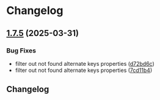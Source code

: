 # Changelog

## [1.7.5](https://github.com/microsoft/OpenAPI.NET.OData/compare/v1.7.4...v1.7.5) (2025-03-31)


### Bug Fixes

* filter out not found alternate keys properties ([d72bd6c](https://github.com/microsoft/OpenAPI.NET.OData/commit/d72bd6ce968f5bac7d2e698c58c95e1aa8ffdb74))
* filter out not found alternate keys properties ([7cd11b4](https://github.com/microsoft/OpenAPI.NET.OData/commit/7cd11b4a59d3ca102e15f0596b39cd0934f63076))

## Changelog
